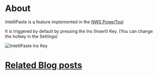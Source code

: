# About

IntelliPaste is a feature implemented in the [NWS PowerTool](NWS-PowerTool)

It is triggered by default by pressing the Ins (Insert) Key. (You can change the hotkey in the Settings)

![IntelliPaste Ins Key](/images/2020/10/intellipaste_ins_key.png)

# [Related Blog posts](https://tdalon.blogspot.com/search/label/intellipaste)
